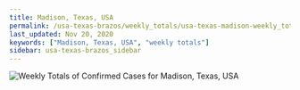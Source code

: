 ```yaml
---
title: Madison, Texas, USA
permalink: /usa-texas-brazos/weekly_totals/usa-texas-madison-weekly_totals.html
last_updated: Nov 20, 2020
keywords: ["Madison, Texas, USA", "weekly totals"]
sidebar: usa-texas-brazos_sidebar
---
```


![Weekly Totals of Confirmed Cases for Madison, Texas, USA](/covid_tracker/images/graphs/usa-texas-madison-weekly_totals_graph.png)
